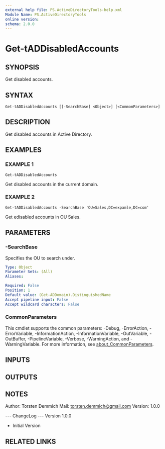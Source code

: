 ```yaml
---
external help file: PS.ActiveDirectoryTools-help.xml
Module Name: PS.ActiveDirectoryTools
online version:
schema: 2.0.0
---
```


# Get-tADDisabledAccounts

## SYNOPSIS
Get disabled accounts.

## SYNTAX

```
Get-tADDisabledAccounts [[-SearchBase] <Object>] [<CommonParameters>]
```

## DESCRIPTION
Get disabled accounts in Active Directory.

## EXAMPLES

### EXAMPLE 1
```
Get-tADDisabledAccounts
```

Get disabled accounts in the current domain.

### EXAMPLE 2
```
Get-tADDisabledAccounts -SearchBase 'OU=Sales,DC=expamle,DC=com'
```

Get edisabled accounts in OU Sales.

## PARAMETERS

### -SearchBase
Specifies the OU to search under.

```yaml
Type: Object
Parameter Sets: (All)
Aliases:

Required: False
Position: 1
Default value: (Get-ADDomain).DistinguishedName
Accept pipeline input: False
Accept wildcard characters: False
```

### CommonParameters
This cmdlet supports the common parameters: -Debug, -ErrorAction, -ErrorVariable, -InformationAction, -InformationVariable, -OutVariable, -OutBuffer, -PipelineVariable, -Verbose, -WarningAction, and -WarningVariable. For more information, see [about_CommonParameters](http://go.microsoft.com/fwlink/?LinkID=113216).

## INPUTS

## OUTPUTS

## NOTES
Author: Torsten Demmich
Mail: torsten.demmich@gmail.com
Version:	1.0.0

--- ChangeLog ---
Version 1.0.0
  - Initial Version

## RELATED LINKS

